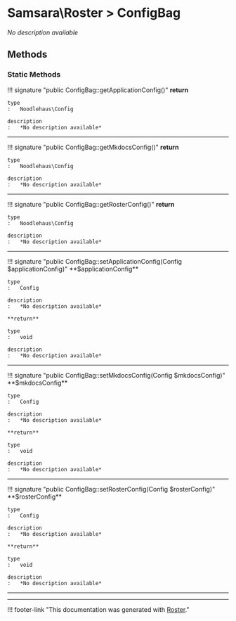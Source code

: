 # Samsara\Roster > ConfigBag

*No description available*


## Methods


### Static Methods

!!! signature "public ConfigBag::getApplicationConfig()"
    **return**

    type
    :   Noodlehaus\Config

    description
    :   *No description available*

---

!!! signature "public ConfigBag::getMkdocsConfig()"
    **return**

    type
    :   Noodlehaus\Config

    description
    :   *No description available*

---

!!! signature "public ConfigBag::getRosterConfig()"
    **return**

    type
    :   Noodlehaus\Config

    description
    :   *No description available*

---

!!! signature "public ConfigBag::setApplicationConfig(Config $applicationConfig)"
    **$applicationConfig**

    type
    :   Config

    description
    :   *No description available*

    **return**

    type
    :   void

    description
    :   *No description available*

---

!!! signature "public ConfigBag::setMkdocsConfig(Config $mkdocsConfig)"
    **$mkdocsConfig**

    type
    :   Config

    description
    :   *No description available*

    **return**

    type
    :   void

    description
    :   *No description available*

---

!!! signature "public ConfigBag::setRosterConfig(Config $rosterConfig)"
    **$rosterConfig**

    type
    :   Config

    description
    :   *No description available*

    **return**

    type
    :   void

    description
    :   *No description available*

---




---
!!! footer-link "This documentation was generated with [Roster](https://jordanrl.github.io/Roster/)."
